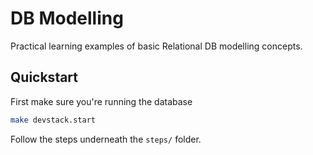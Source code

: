 # DB Modelling

Practical learning examples of basic Relational DB modelling concepts.

## Quickstart

First make sure you're running the database

```sh
make devstack.start
```

Follow the steps underneath the `steps/` folder.
